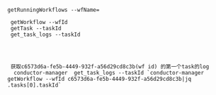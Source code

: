 <pre><code>
getRunningWorkflows --wfName=

 getWorkflow --wfId 
 getTask --taskId
 get_task_logs --taskId
 
 
 
 
 获取c6573d6a-fe5b-4449-932f-a56d29cd8c3b(wf id) 的第一个task的log
  conductor-manager  get_task_logs --taskId `conductor-manager  getWorkflow --wfId c6573d6a-fe5b-4449-932f-a56d29cd8c3b|jq .tasks[0].taskId`
</code></pre>